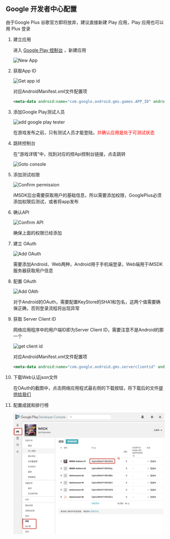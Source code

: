 ## Google 开发者中心配置

由于Google Plus 谷歌官方即将放弃，建议直接新建 Play 应用，Play 应用也可以用 Plus 登录

1. 建立应用

    进入 [Google Play 控制台](https://play.google.com/apps/publish/) ，新建应用

    ![New App](../../assets/Images/Google/google_play_add_new.png)

2. 获取App ID

    ![Get app id](../../assets/Images/Google/google_play_app_detail.png)

    对应AndroidManifest.xml文件配置项

    ```xml
    <meta-data android:name="com.google.android.gms.games.APP_ID" android:value="\ {YOUR_APP_ID}" />
    ```

3. 添加Google Play测试人员

    ![add google play tester](../../assets/Images/Google/google_play_add_tester.jpeg)

    在游戏发布之前，只有测试人员才能登陆，<font color=red>并确认应用是处于可测试状态</font>

4. 跳转控制台

    在“游戏详情”中，找到对应的控Api控制台链接，点击跳转

    ![Goto console](../../assets/Images/Google/google_play_app_goto_console.png)

5. 添加测试权限

    ![Confirm permission](../../assets/Images/Google/google_plus_add_tester.png)

    iMSDK后台需要获取用户的基础信息，所以需要添加权限，GooglePlus必须添加权限后测试，或者将app发布

6. 确认API

    ![Confirm API](../../assets/Images/Google/google_plus_confirm_api.png)

    确保上面的权限已经添加

7. 建立 OAuth

     ![Add OAuth](../../assets/Images/Google/google_plus_add_oauth.png)

     需要添加Android、Web两种，Android用于手机端登录，Web端用于iMSDK服务器获取用户信息

8. 配置 OAuth

     ![Add OAth](../../assets/Images/Google/google_plus_config_oauth.png)

     对于Android的OAuth，需要配置KeyStore的SHA1和包名，这两个值需要确保正确，否则登录流程将出现异常

9. 获取 Server Client ID

     网络应用程序中的用户端ID即为Server Client ID，需要注意不是Android的那一个

     ![get client id](../../assets/Images/Google/google_plus_get_client_id.png)

     对应AndroidManifest.xml文件配置项

     ```xml
     <meta-data android:name="com.google.android.gms.serverclientid" android:value="100xxxxxxx-xxxxxxxxxxx.apps.googleusercontent.com" />
     ```
10. 下载Web认证json文件

     在OAuth的截图中，点击网络应用程式最右侧的下载按钮，将下载后的文件[提供给我们](../../Pre/contact.md)

11. 配置成就和排行榜

    ![add achievement](../../assets/Images/Google/google_play_achievements.jpg)


